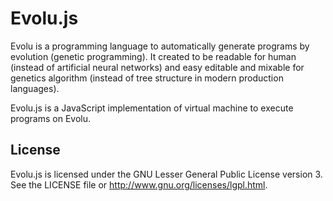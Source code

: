 # Evolu.js

Evolu is a programming language to automatically generate programs by evolution
(genetic programming). It created to be readable for human (instead of
artificial neural networks) and easy editable and mixable for genetics algorithm
(instead of tree structure in modern production languages).

Evolu.js is a JavaScript implementation of virtual machine to execute programs
on Evolu.

## License

Evolu.js is licensed under the GNU Lesser General Public License version 3.
See the LICENSE file or http://www.gnu.org/licenses/lgpl.html.
